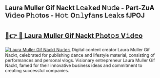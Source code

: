 ## Laura Muller Gif Nackt L𝚎a𝚔ed N𝚞𝚍e - Part-ZuA Vi𝚍𝚎o P𝚑𝚘tos - H𝚘𝚝 O𝚗𝚕yf𝚊ns L𝚎a𝚔s fJPOJ

# <h2><a href="http://kf1fqq.oniu.top/?m=Laura+Muller+Gif+Nackt">🔗👉 🔴 Laura Muller Gif Nackt P𝚑ot𝚘𝚜 V𝚒d𝚎o</a></h2>

[![Laura Muller Gif Nackt Nu𝚍e𝚜](https://i.imgur.com/0qMVB7G.gif)](http://kf1fqq.oniu.top/?m=Laura+Muller+Gif+Nackt)
Digital content creator Laura Muller Gif Nackt, celebrated for publishing dance and lifestyle material, consisting of performances and personal vlogs. Visionary entrepreneur Laura Muller Gif Nackt, famed for their innovative business ideas and commitment to creating successful companies.  
